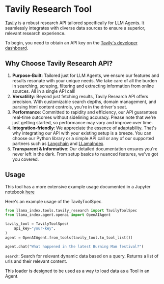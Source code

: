 # Tavily Research Tool

[Tavily](https://app.tavily.com/) is a robust research API tailored specifically for LLM Agents. It seamlessly integrates with diverse data sources to ensure a superior, relevant research experience.

To begin, you need to obtain an API key on the [Tavily's developer dashboard](https://app.tavily.com/).

## Why Choose Tavily Research API?

1. **Purpose-Built**: Tailored just for LLM Agents, we ensure our features and results resonate with your unique needs. We take care of all the burden in searching, scraping, filtering and extracting information from online sources. All in a single API call!
2. **Versatility**: Beyond just fetching results, Tavily Research API offers precision. With customizable search depths, domain management, and parsing html content controls, you're in the driver's seat.
3. **Performance**: Committed to rapidity and efficiency, our API guarantees real-time outcomes without sidelining accuracy. Please note that we're just getting started, so performance may vary and improve over time.
4. **Integration-friendly**: We appreciate the essence of adaptability. That's why integrating our API with your existing setup is a breeze. You can choose our Python library or a simple API call or any of our supported partners such as [Langchain](https://python.langchain.com/docs/integrations/tools/tavily_search) and [LLamaIndex](https://llamahub.ai/l/tools-tavily).
5. **Transparent & Informative**: Our detailed documentation ensures you're never left in the dark. From setup basics to nuanced features, we've got you covered.

## Usage

This tool has a more extensive example usage documented in a Jupyter notebook [here](https://github.com/run-llama/llama_index/blob/main/llama-index-integrations/tools/llama-index-tools-tavily-research/examples/tavily.ipynb)

Here's an example usage of the TavilyToolSpec.

```python
from llama_index.tools.tavily_research import TavilyToolSpec
from llama_index.agent.openai import OpenAIAgent

tavily_tool = TavilyToolSpec(
    api_key="your-key",
)
agent = OpenAIAgent.from_tools(tavily_tool.to_tool_list())

agent.chat("What happened in the latest Burning Man festival?")
```

`search`: Search for relevant dynamic data based on a query. Returns a list of urls and their relevant content.

This loader is designed to be used as a way to load data as a Tool in an Agent.
